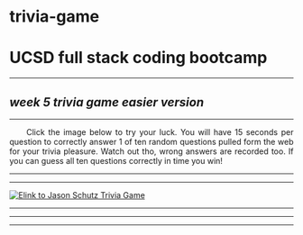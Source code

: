 # trivia-game
<h1> UCSD full stack coding bootcamp </h1>
  <hr>
  <h2><em> week 5 trivia game easier version</em></h2>
<hr>
<p style="text-align:justify;">&nbsp;&nbsp;&nbsp;&nbsp;&nbsp;Click the image below to try your luck. You will have 15 seconds per question to correctly answer 1 of ten random questions pulled form the web for your trivia pleasure. Watch out tho, wrong answers are recorded too. If you can guess all ten questions correctly in time you win! </p>
<hr>
<a href='https://rogueathletic.github.io/trivia-game/' target='_blank'>
<hr>
<a href="https://rogueathletic.github.io/trivia-game/" target="_blank" alt="link to Jason Schutz Trivia Game"><img src="https://i.postimg.cc/5tzXGVvZ/Screen-Shot-2019-01-04-at-12-18-08-AM.png" title="Elink to Jason Schutz Trivia Game" width="auto" height="auto" target="_blank"></a>
<hr>
  <hr>
  <hr>
